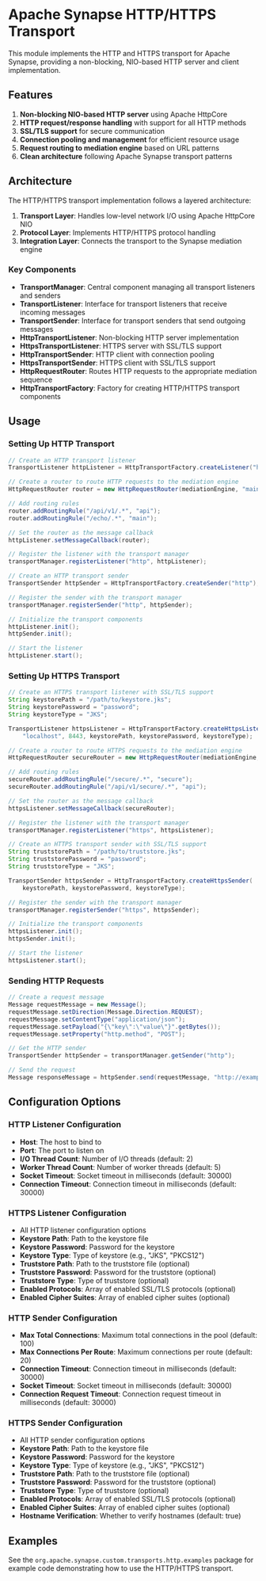 # Apache Synapse HTTP/HTTPS Transport

This module implements the HTTP and HTTPS transport for Apache Synapse, providing a non-blocking, NIO-based HTTP server and client implementation.

## Features

1. **Non-blocking NIO-based HTTP server** using Apache HttpCore
2. **HTTP request/response handling** with support for all HTTP methods
3. **SSL/TLS support** for secure communication
4. **Connection pooling and management** for efficient resource usage
5. **Request routing to mediation engine** based on URL patterns
6. **Clean architecture** following Apache Synapse transport patterns

## Architecture

The HTTP/HTTPS transport implementation follows a layered architecture:

1. **Transport Layer**: Handles low-level network I/O using Apache HttpCore NIO
2. **Protocol Layer**: Implements HTTP/HTTPS protocol handling
3. **Integration Layer**: Connects the transport to the Synapse mediation engine

### Key Components

- **TransportManager**: Central component managing all transport listeners and senders
- **TransportListener**: Interface for transport listeners that receive incoming messages
- **TransportSender**: Interface for transport senders that send outgoing messages
- **HttpTransportListener**: Non-blocking HTTP server implementation
- **HttpsTransportListener**: HTTPS server with SSL/TLS support
- **HttpTransportSender**: HTTP client with connection pooling
- **HttpsTransportSender**: HTTPS client with SSL/TLS support
- **HttpRequestRouter**: Routes HTTP requests to the appropriate mediation sequence
- **HttpTransportFactory**: Factory for creating HTTP/HTTPS transport components

## Usage

### Setting Up HTTP Transport

```java
// Create an HTTP transport listener
TransportListener httpListener = HttpTransportFactory.createListener("http", "localhost", 8080);

// Create a router to route HTTP requests to the mediation engine
HttpRequestRouter router = new HttpRequestRouter(mediationEngine, "main");

// Add routing rules
router.addRoutingRule("/api/v1/.*", "api");
router.addRoutingRule("/echo/.*", "main");

// Set the router as the message callback
httpListener.setMessageCallback(router);

// Register the listener with the transport manager
transportManager.registerListener("http", httpListener);

// Create an HTTP transport sender
TransportSender httpSender = HttpTransportFactory.createSender("http");

// Register the sender with the transport manager
transportManager.registerSender("http", httpSender);

// Initialize the transport components
httpListener.init();
httpSender.init();

// Start the listener
httpListener.start();
```

### Setting Up HTTPS Transport

```java
// Create an HTTPS transport listener with SSL/TLS support
String keystorePath = "/path/to/keystore.jks";
String keystorePassword = "password";
String keystoreType = "JKS";

TransportListener httpsListener = HttpTransportFactory.createHttpsListener(
    "localhost", 8443, keystorePath, keystorePassword, keystoreType);

// Create a router to route HTTPS requests to the mediation engine
HttpRequestRouter secureRouter = new HttpRequestRouter(mediationEngine, "secure");

// Add routing rules
secureRouter.addRoutingRule("/secure/.*", "secure");
secureRouter.addRoutingRule("/api/v1/secure/.*", "api");

// Set the router as the message callback
httpsListener.setMessageCallback(secureRouter);

// Register the listener with the transport manager
transportManager.registerListener("https", httpsListener);

// Create an HTTPS transport sender with SSL/TLS support
String truststorePath = "/path/to/truststore.jks";
String truststorePassword = "password";
String truststoreType = "JKS";

TransportSender httpsSender = HttpTransportFactory.createHttpsSender(
    keystorePath, keystorePassword, keystoreType);

// Register the sender with the transport manager
transportManager.registerSender("https", httpsSender);

// Initialize the transport components
httpsListener.init();
httpsSender.init();

// Start the listener
httpsListener.start();
```

### Sending HTTP Requests

```java
// Create a request message
Message requestMessage = new Message();
requestMessage.setDirection(Message.Direction.REQUEST);
requestMessage.setContentType("application/json");
requestMessage.setPayload("{\"key\":\"value\"}".getBytes());
requestMessage.setProperty("http.method", "POST");

// Get the HTTP sender
TransportSender httpSender = transportManager.getSender("http");

// Send the request
Message responseMessage = httpSender.send(requestMessage, "http://example.com/api");
```

## Configuration Options

### HTTP Listener Configuration

- **Host**: The host to bind to
- **Port**: The port to listen on
- **I/O Thread Count**: Number of I/O threads (default: 2)
- **Worker Thread Count**: Number of worker threads (default: 5)
- **Socket Timeout**: Socket timeout in milliseconds (default: 30000)
- **Connection Timeout**: Connection timeout in milliseconds (default: 30000)

### HTTPS Listener Configuration

- All HTTP listener configuration options
- **Keystore Path**: Path to the keystore file
- **Keystore Password**: Password for the keystore
- **Keystore Type**: Type of keystore (e.g., "JKS", "PKCS12")
- **Truststore Path**: Path to the truststore file (optional)
- **Truststore Password**: Password for the truststore (optional)
- **Truststore Type**: Type of truststore (optional)
- **Enabled Protocols**: Array of enabled SSL/TLS protocols (optional)
- **Enabled Cipher Suites**: Array of enabled cipher suites (optional)

### HTTP Sender Configuration

- **Max Total Connections**: Maximum total connections in the pool (default: 100)
- **Max Connections Per Route**: Maximum connections per route (default: 20)
- **Connection Timeout**: Connection timeout in milliseconds (default: 30000)
- **Socket Timeout**: Socket timeout in milliseconds (default: 30000)
- **Connection Request Timeout**: Connection request timeout in milliseconds (default: 30000)

### HTTPS Sender Configuration

- All HTTP sender configuration options
- **Keystore Path**: Path to the keystore file
- **Keystore Password**: Password for the keystore
- **Keystore Type**: Type of keystore (e.g., "JKS", "PKCS12")
- **Truststore Path**: Path to the truststore file (optional)
- **Truststore Password**: Password for the truststore (optional)
- **Truststore Type**: Type of truststore (optional)
- **Enabled Protocols**: Array of enabled SSL/TLS protocols (optional)
- **Enabled Cipher Suites**: Array of enabled cipher suites (optional)
- **Hostname Verification**: Whether to verify hostnames (default: true)

## Examples

See the `org.apache.synapse.custom.transports.http.examples` package for example code demonstrating how to use the HTTP/HTTPS transport. 
